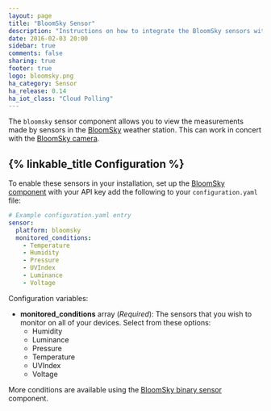 ```yaml
---
layout: page
title: "BloomSky Sensor"
description: "Instructions on how to integrate the BloomSky sensors within Home Assistant."
date: 2016-02-03 20:00
sidebar: true
comments: false
sharing: true
footer: true
logo: bloomsky.png
ha_category: Sensor
ha_release: 0.14
ha_iot_class: "Cloud Polling"
---
```



The `bloomsky` sensor component allows you to view the measurements made by sensors in the [BloomSky](https://www.bloomsky.com) weather station. This can work in concert with the [BloomSky camera](/components/camera.bloomsky).

## {% linkable_title Configuration %}

To enable these sensors in your installation, set up the [BloomSky component](/components/bloomsky) with your API key add the following to your `configuration.yaml` file:

```yaml
# Example configuration.yaml entry
sensor:
  platform: bloomsky
  monitored_conditions:
    - Temperature
    - Humidity
    - Pressure
    - UVIndex
    - Luminance
    - Voltage
```

Configuration variables:

- **monitored_conditions** array (*Required*): The sensors that you wish to monitor on all of your devices. Select from these options:
  - Humidity
  - Luminance
  - Pressure
  - Temperature
  - UVIndex
  - Voltage


More conditions are available using the [BloomSky binary sensor](/components/binary_sensor.bloomsky) component.
